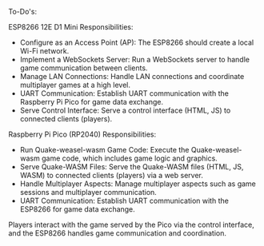 To-Do's:

ESP8266 12E D1 Mini Responsibilities:

- Configure as an Access Point (AP): The ESP8266 should create a local Wi-Fi network.
- Implement a WebSockets Server: Run a WebSockets server to handle game communication between clients.
- Manage LAN Connections: Handle LAN connections and coordinate multiplayer games at a high level.
- UART Communication: Establish UART communication with the Raspberry Pi Pico for game data exchange.
- Serve Control Interface: Serve a control interface (HTML, JS) to connected clients (players).

Raspberry Pi Pico (RP2040) Responsibilities:

- Run Quake-weasel-wasm Game Code: Execute the Quake-weasel-wasm game code, which includes game logic and graphics.
- Serve Quake-WASM Files: Serve the Quake-WASM files (HTML, JS, WASM) to connected clients (players) via a web server.
- Handle Multiplayer Aspects: Manage multiplayer aspects such as game sessions and multiplayer communication.
- UART Communication: Establish UART communication with the ESP8266 for game data exchange.

Players interact with the game served by the Pico via the control interface, and the ESP8266 handles game communication and coordination.
